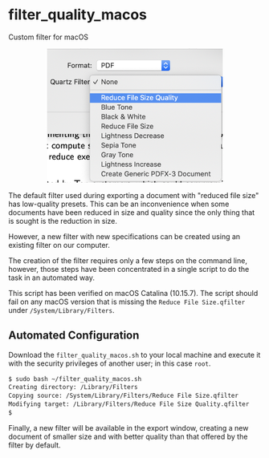 # filter_quality_macos
 Custom filter for macOS

 <p align="center">
  <img src=".assets/After.png" width="350" title="Reduce File Size Quality">
</p>

The default filter used during exporting a document with "reduced file size" has low-quality presets. This can be an inconvenience when some documents have been reduced in size and quality since the only thing that is sought is the reduction in size.

However, a new filter with new specifications can be created using an existing filter on our computer.

The creation of the filter requires only a few steps on the command line, however, those steps have been concentrated in a single script to do the task in an automated way.

This script has been verified on macOS Catalina (10.15.7). The script should fail on any macOS version that is missing the `Reduce File Size.qfilter` under `/System/Library/Filters`.

## Automated Configuration

Download the `filter_quality_macos.sh` to your local machine and execute it with the security privileges of another user; in this case `root`.

```bash
$ sudo bash ~/filter_quality_macos.sh
Creating directory: /Library/Filters
Copying source: /System/Library/Filters/Reduce File Size.qfilter
Modifying target: /Library/Filters/Reduce File Size Quality.qfilter
$
```

Finally, a new filter will be available in the export window, creating a new document of smaller size and with better quality than that offered by the filter by default.